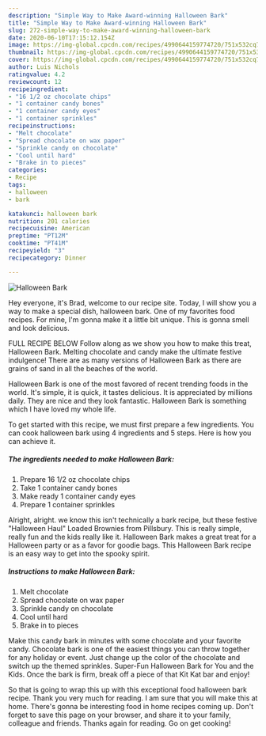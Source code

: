 ```yaml
---
description: "Simple Way to Make Award-winning Halloween Bark"
title: "Simple Way to Make Award-winning Halloween Bark"
slug: 272-simple-way-to-make-award-winning-halloween-bark
date: 2020-06-10T17:15:12.154Z
image: https://img-global.cpcdn.com/recipes/4990644159774720/751x532cq70/halloween-bark-recipe-main-photo.jpg
thumbnail: https://img-global.cpcdn.com/recipes/4990644159774720/751x532cq70/halloween-bark-recipe-main-photo.jpg
cover: https://img-global.cpcdn.com/recipes/4990644159774720/751x532cq70/halloween-bark-recipe-main-photo.jpg
author: Luis Nichols
ratingvalue: 4.2
reviewcount: 12
recipeingredient:
- "16 1/2 oz chocolate chips"
- "1 container candy bones"
- "1 container candy eyes"
- "1 container sprinkles"
recipeinstructions:
- "Melt chocolate"
- "Spread chocolate on wax paper"
- "Sprinkle candy on chocolate"
- "Cool until hard"
- "Brake in to pieces"
categories:
- Recipe
tags:
- halloween
- bark

katakunci: halloween bark 
nutrition: 201 calories
recipecuisine: American
preptime: "PT12M"
cooktime: "PT41M"
recipeyield: "3"
recipecategory: Dinner

---
```



![Halloween Bark](https://img-global.cpcdn.com/recipes/4990644159774720/751x532cq70/halloween-bark-recipe-main-photo.jpg)

Hey everyone, it's Brad, welcome to our recipe site. Today, I will show you a way to make a special dish, halloween bark. One of my favorites food recipes. For mine, I'm gonna make it a little bit unique. This is gonna smell and look delicious.

FULL RECIPE BELOW Follow along as we show you how to make this treat, Halloween Bark. Melting chocolate and candy make the ultimate festive indulgence! There are as many versions of Halloween Bark as there are grains of sand in all the beaches of the world.

Halloween Bark is one of the most favored of recent trending foods in the world. It's simple, it is quick, it tastes delicious. It is appreciated by millions daily. They are nice and they look fantastic. Halloween Bark is something which I have loved my whole life.


To get started with this recipe, we must first prepare a few ingredients. You can cook halloween bark using 4 ingredients and 5 steps. Here is how you can achieve it.

<!--inarticleads1-->

##### The ingredients needed to make Halloween Bark:

1. Prepare 16 1/2 oz chocolate chips
1. Take 1 container candy bones
1. Make ready 1 container candy eyes
1. Prepare 1 container sprinkles


Alright, alright. we know this isn&#39;t technically a bark recipe, but these festive &#34;Halloween Haul&#34; Loaded Brownies from Pillsbury. This is really simple, really fun and the kids really like it. Halloween Bark makes a great treat for a Halloween party or as a favor for goodie bags. This Halloween Bark recipe is an easy way to get into the spooky spirit. 

<!--inarticleads2-->

##### Instructions to make Halloween Bark:

1. Melt chocolate
1. Spread chocolate on wax paper
1. Sprinkle candy on chocolate
1. Cool until hard
1. Brake in to pieces


Make this candy bark in minutes with some chocolate and your favorite candy. Chocolate bark is one of the easiest things you can throw together for any holiday or event. Just change up the color of the chocolate and switch up the themed sprinkles. Super-Fun Halloween Bark for You and the Kids. Once the bark is firm, break off a piece of that Kit Kat bar and enjoy! 

So that is going to wrap this up with this exceptional food halloween bark recipe. Thank you very much for reading. I am sure that you will make this at home. There's gonna be interesting food in home recipes coming up. Don't forget to save this page on your browser, and share it to your family, colleague and friends. Thanks again for reading. Go on get cooking!
